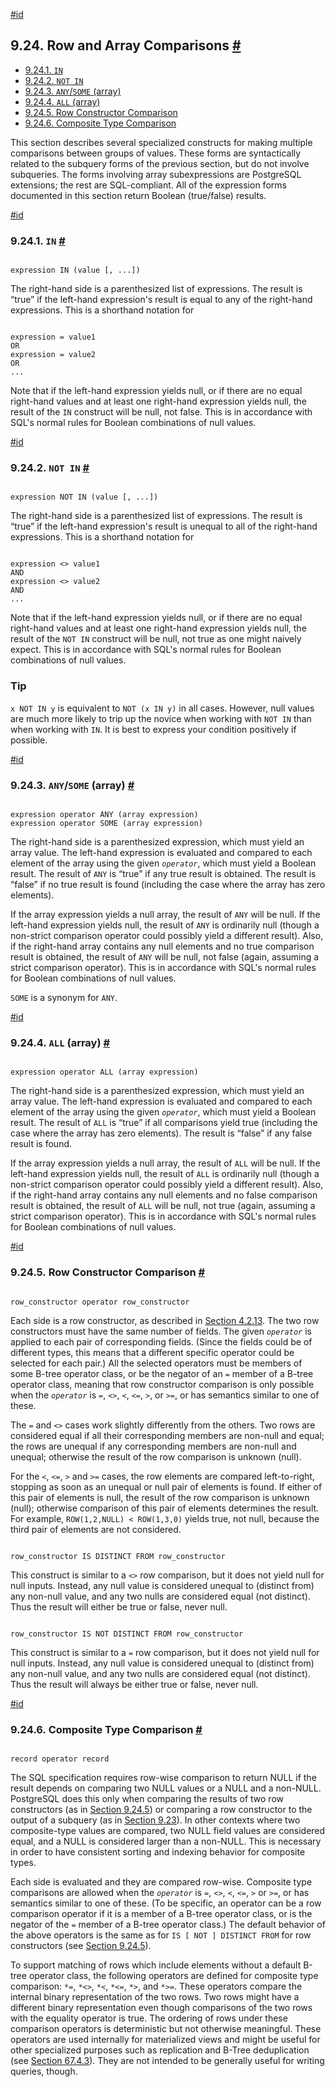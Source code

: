 [#id](#FUNCTIONS-COMPARISONS)

## 9.24. Row and Array Comparisons [#](#FUNCTIONS-COMPARISONS)

  * [9.24.1. `IN`](functions-comparisons#FUNCTIONS-COMPARISONS-IN-SCALAR)
  * [9.24.2. `NOT IN`](functions-comparisons#FUNCTIONS-COMPARISONS-NOT-IN)
  * [9.24.3. `ANY`/`SOME` (array)](functions-comparisons#FUNCTIONS-COMPARISONS-ANY-SOME)
  * [9.24.4. `ALL` (array)](functions-comparisons#FUNCTIONS-COMPARISONS-ALL)
  * [9.24.5. Row Constructor Comparison](functions-comparisons#ROW-WISE-COMPARISON)
  * [9.24.6. Composite Type Comparison](functions-comparisons#COMPOSITE-TYPE-COMPARISON)



This section describes several specialized constructs for making multiple comparisons between groups of values. These forms are syntactically related to the subquery forms of the previous section, but do not involve subqueries. The forms involving array subexpressions are PostgreSQL extensions; the rest are SQL-compliant. All of the expression forms documented in this section return Boolean (true/false) results.

[#id](#FUNCTIONS-COMPARISONS-IN-SCALAR)

### 9.24.1. `IN` [#](#FUNCTIONS-COMPARISONS-IN-SCALAR)

```

expression IN (value [, ...])
```

The right-hand side is a parenthesized list of expressions. The result is “true” if the left-hand expression's result is equal to any of the right-hand expressions. This is a shorthand notation for

```

expression = value1
OR
expression = value2
OR
...
```

Note that if the left-hand expression yields null, or if there are no equal right-hand values and at least one right-hand expression yields null, the result of the `IN` construct will be null, not false. This is in accordance with SQL's normal rules for Boolean combinations of null values.

[#id](#FUNCTIONS-COMPARISONS-NOT-IN)

### 9.24.2. `NOT IN` [#](#FUNCTIONS-COMPARISONS-NOT-IN)

```

expression NOT IN (value [, ...])
```

The right-hand side is a parenthesized list of expressions. The result is “true” if the left-hand expression's result is unequal to all of the right-hand expressions. This is a shorthand notation for

```

expression <> value1
AND
expression <> value2
AND
...
```

Note that if the left-hand expression yields null, or if there are no equal right-hand values and at least one right-hand expression yields null, the result of the `NOT IN` construct will be null, not true as one might naively expect. This is in accordance with SQL's normal rules for Boolean combinations of null values.

### Tip

`x NOT IN y` is equivalent to `NOT (x IN y)` in all cases. However, null values are much more likely to trip up the novice when working with `NOT IN` than when working with `IN`. It is best to express your condition positively if possible.

[#id](#FUNCTIONS-COMPARISONS-ANY-SOME)

### 9.24.3. `ANY`/`SOME` (array) [#](#FUNCTIONS-COMPARISONS-ANY-SOME)

```

expression operator ANY (array expression)
expression operator SOME (array expression)
```

The right-hand side is a parenthesized expression, which must yield an array value. The left-hand expression is evaluated and compared to each element of the array using the given *`operator`*, which must yield a Boolean result. The result of `ANY` is “true” if any true result is obtained. The result is “false” if no true result is found (including the case where the array has zero elements).

If the array expression yields a null array, the result of `ANY` will be null. If the left-hand expression yields null, the result of `ANY` is ordinarily null (though a non-strict comparison operator could possibly yield a different result). Also, if the right-hand array contains any null elements and no true comparison result is obtained, the result of `ANY` will be null, not false (again, assuming a strict comparison operator). This is in accordance with SQL's normal rules for Boolean combinations of null values.

`SOME` is a synonym for `ANY`.

[#id](#FUNCTIONS-COMPARISONS-ALL)

### 9.24.4. `ALL` (array) [#](#FUNCTIONS-COMPARISONS-ALL)

```

expression operator ALL (array expression)
```

The right-hand side is a parenthesized expression, which must yield an array value. The left-hand expression is evaluated and compared to each element of the array using the given *`operator`*, which must yield a Boolean result. The result of `ALL` is “true” if all comparisons yield true (including the case where the array has zero elements). The result is “false” if any false result is found.

If the array expression yields a null array, the result of `ALL` will be null. If the left-hand expression yields null, the result of `ALL` is ordinarily null (though a non-strict comparison operator could possibly yield a different result). Also, if the right-hand array contains any null elements and no false comparison result is obtained, the result of `ALL` will be null, not true (again, assuming a strict comparison operator). This is in accordance with SQL's normal rules for Boolean combinations of null values.

[#id](#ROW-WISE-COMPARISON)

### 9.24.5. Row Constructor Comparison [#](#ROW-WISE-COMPARISON)

```

row_constructor operator row_constructor
```

Each side is a row constructor, as described in [Section 4.2.13](sql-expressions#SQL-SYNTAX-ROW-CONSTRUCTORS). The two row constructors must have the same number of fields. The given *`operator`* is applied to each pair of corresponding fields. (Since the fields could be of different types, this means that a different specific operator could be selected for each pair.) All the selected operators must be members of some B-tree operator class, or be the negator of an `=` member of a B-tree operator class, meaning that row constructor comparison is only possible when the *`operator`* is `=`, `<>`, `<`, `<=`, `>`, or `>=`, or has semantics similar to one of these.

The `=` and `<>` cases work slightly differently from the others. Two rows are considered equal if all their corresponding members are non-null and equal; the rows are unequal if any corresponding members are non-null and unequal; otherwise the result of the row comparison is unknown (null).

For the `<`, `<=`, `>` and `>=` cases, the row elements are compared left-to-right, stopping as soon as an unequal or null pair of elements is found. If either of this pair of elements is null, the result of the row comparison is unknown (null); otherwise comparison of this pair of elements determines the result. For example, `ROW(1,2,NULL) < ROW(1,3,0)` yields true, not null, because the third pair of elements are not considered.

```

row_constructor IS DISTINCT FROM row_constructor
```

This construct is similar to a `<>` row comparison, but it does not yield null for null inputs. Instead, any null value is considered unequal to (distinct from) any non-null value, and any two nulls are considered equal (not distinct). Thus the result will either be true or false, never null.

```

row_constructor IS NOT DISTINCT FROM row_constructor
```

This construct is similar to a `=` row comparison, but it does not yield null for null inputs. Instead, any null value is considered unequal to (distinct from) any non-null value, and any two nulls are considered equal (not distinct). Thus the result will always be either true or false, never null.

[#id](#COMPOSITE-TYPE-COMPARISON)

### 9.24.6. Composite Type Comparison [#](#COMPOSITE-TYPE-COMPARISON)

```

record operator record
```

The SQL specification requires row-wise comparison to return NULL if the result depends on comparing two NULL values or a NULL and a non-NULL. PostgreSQL does this only when comparing the results of two row constructors (as in [Section 9.24.5](functions-comparisons#ROW-WISE-COMPARISON)) or comparing a row constructor to the output of a subquery (as in [Section 9.23](functions-subquery)). In other contexts where two composite-type values are compared, two NULL field values are considered equal, and a NULL is considered larger than a non-NULL. This is necessary in order to have consistent sorting and indexing behavior for composite types.

Each side is evaluated and they are compared row-wise. Composite type comparisons are allowed when the *`operator`* is `=`, `<>`, `<`, `<=`, `>` or `>=`, or has semantics similar to one of these. (To be specific, an operator can be a row comparison operator if it is a member of a B-tree operator class, or is the negator of the `=` member of a B-tree operator class.) The default behavior of the above operators is the same as for `IS [ NOT ] DISTINCT FROM` for row constructors (see [Section 9.24.5](functions-comparisons#ROW-WISE-COMPARISON)).

To support matching of rows which include elements without a default B-tree operator class, the following operators are defined for composite type comparison: `*=`, `*<>`, `*<`, `*<=`, `*>`, and `*>=`. These operators compare the internal binary representation of the two rows. Two rows might have a different binary representation even though comparisons of the two rows with the equality operator is true. The ordering of rows under these comparison operators is deterministic but not otherwise meaningful. These operators are used internally for materialized views and might be useful for other specialized purposes such as replication and B-Tree deduplication (see [Section 67.4.3](btree-implementation#BTREE-DEDUPLICATION)). They are not intended to be generally useful for writing queries, though.